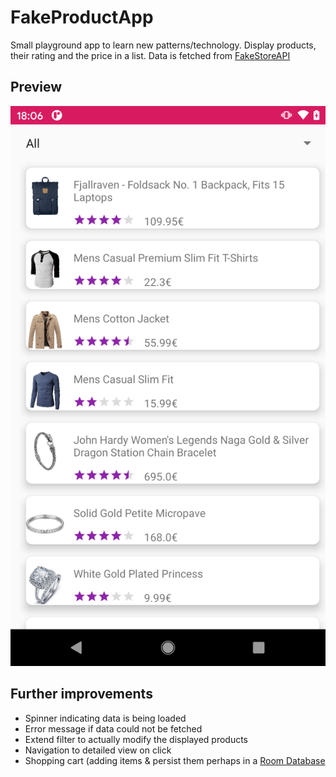 # FakeProductApp

Small playground app to learn new patterns/technology.
Display products, their rating and the price in a list. Data is fetched from [FakeStoreAPI](https://fakestoreapi.com)

## Preview

![screenshot of the app](https://github.com/TimHi/FakeProductApp/blob/main/img/screenshot.png)

## Further improvements

- Spinner indicating data is being loaded
- Error message if data could not be fetched
- Extend filter to actually modify the displayed products
- Navigation to detailed view on click
- Shopping cart (adding items & persist them perhaps in a [Room Database](https://developer.android.com/reference/android/arch/persistence/room/RoomDatabase)
